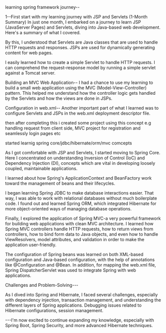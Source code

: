 learning spring framework journey-- 

1--First start with my learning journey with JSP and Servlets (1-Month Summary)
In just one month, I embarked on a journey to learn JSP (JavaServer Pages) and Servlets, diving into Java-based web development. Here's a summary of what I covered.

By this, I understood that Servlets are Java classes that are used to handle HTTP requests and responses. JSPs are used for dynamically generating content for web pages. 

I easily learned how to create a simple Servlet to handle HTTP requests. I can comprehend the request-response model by running a simple servlet against a Tomcat server.

Building an MVC Web Application-- 
I had a chance to use my learning to build a small web application using the MVC (Model-View-Controller) pattern. This helped me understand how the controller logic gets handled by the Servlets and how the views are done in JSPs. 

Configuration in web.xml-- Another important part of what I learned was to configure Servlets and JSPs in the web.xml deployment descriptor file.

then after completing this i created some project using this concept e.g handling request from client side, MVC project for registration and seamlessly login pages etc

started learnig spring core/jdbc/hibernate/orm/mvc comcepts

As I got comfortable with JSP and Servlets, I started moving to Spring Core. Here I concentrated on understanding Inversion of Control (IoC) and Dependency Injection (DI), concepts which are vital in developing loosely coupled, maintainable applications. 

I learned about how Spring's ApplicationContext and BeanFactory work toward the management of beans and their lifecycles.

I began learning Spring JDBC to make database interactions easier. That way, I was able to work with relational databases without much boilerplate code. 
I found out and learned Spring ORM, which integrated Hibernate for more object-oriented ways of managing database operations.

Finally, I explored the application of Spring MVC-a very powerful framework for building web applications with clean MVC architecture.
I learned how Spring MVC controllers handle HTTP requests, how to return views from controllers, how to bind form data to Java objects, and even how to handle ViewResolvers, model attributes, and validation in order to make the application user-friendly.

The configuration of Spring beans was learned on both XML-based configuration and Java-based configuration, with the help of annotations like @Configuration and @Bean. In addition, for mapping the web.xml file, Spring DispatcherServlet was used to integrate Spring with web applications.

Challenges and Problem-Solving---

As I dived into Spring and Hibernate, I faced several challenges, especially with dependency injection, transaction management, and understanding the different layers of Spring applications. Debugging issues related to Hibernate configurations, session management.

---I'm now excited to continue expanding my knowledge, especially with Spring Boot, Spring Security, and more advanced Hibernate techniques.
